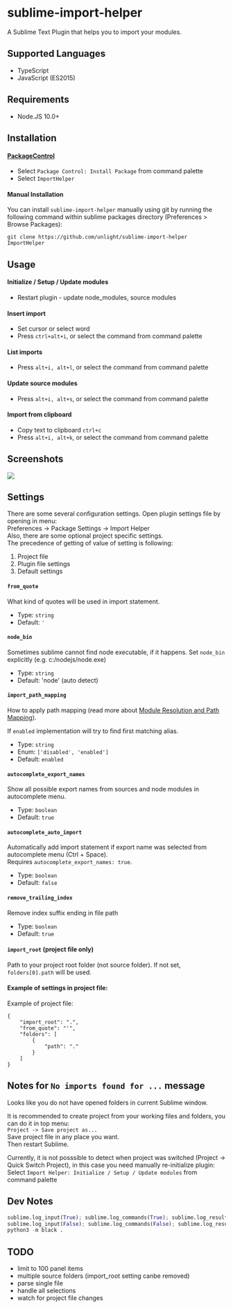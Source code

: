 # sublime-import-helper

A Sublime Text Plugin that helps you to import your modules.

## Supported Languages

-   TypeScript
-   JavaScript (ES2015)

## Requirements

-   Node.JS 10.0+

## Installation

#### [PackageControl](https://packagecontrol.io/packages/ImportHelper)

-   Select `Package Control: Install Package` from command palette
-   Select `ImportHelper`

#### Manual Installation

You can install `sublime-import-helper` manually using git by running the following command
within sublime packages directory (Preferences > Browse Packages):

```
git clone https://github.com/unlight/sublime-import-helper ImportHelper
```

## Usage

#### Initialize / Setup / Update modules

-   Restart plugin - update node_modules, source modules

#### Insert import

-   Set cursor or select word
-   Press `ctrl+alt+i`, or select the command from command palette

#### List imports

-   Press `alt+i, alt+l`, or select the command from command palette

#### Update source modules

-   Press `alt+i, alt+s`, or select the command from command palette

#### Import from clipboard

-   Copy text to clipboard `ctrl+c`
-   Press `alt+i, alt+k`, or select the command from command palette

## Screenshots

![](https://raw.githubusercontent.com/unlight/sublime-import-helper/master/screenshots/insert-import.gif)

## Settings

There are some several configuration settings. Open plugin settings file by opening in menu:  
Preferences -> Package Settings -> Import Helper  
Also, there are some optional project specific settings.  
The precedence of getting of value of setting is following:

1. Project file
2. Plugin file settings
3. Default settings

#### `from_quote`

What kind of quotes will be used in import statement.

-   Type: `string`
-   Default: `'`

#### `node_bin`

Sometimes sublime cannot find node executable, if it happens. Set `node_bin` explicitly (e.g. c:/nodejs/node.exe)

-   Type: `string`
-   Default: 'node' (auto detect)

#### `import_path_mapping`

How to apply path mapping (read more about [Module Resolution and Path Mapping](http://www.typescriptlang.org/docs/handbook/module-resolution.html)).

If `enabled` implementation will try to find first matching alias.

-   Type: `string`
-   Enum: `['disabled', 'enabled']`
-   Default: `enabled`

#### `autocomplete_export_names`

Show all possible export names from sources and node modules in autocomplete menu.

-   Type: `boolean`
-   Default: `true`

#### `autocomplete_auto_import`

Automatically add import statement if export name was selected from autocomplete menu (Ctrl + Space).  
Requires `autocomplete_export_names: true`.

-   Type: `boolean`
-   Default: `false`

#### `remove_trailing_index`

Remove index suffix ending in file path

-   Type: `boolean`
-   Default: `true`

#### `import_root` (project file only)

Path to your project root folder (not source folder). If not set, `folders[0].path` will be used.

#### Example of settings in project file:

Example of project file:

```
{
	"import_root": ".",
	"from_quote": "'",
	"folders": [
		{
			"path": "."
		}
	]
}
```

## Notes for `No imports found for ...` message

Looks like you do not have opened folders in current Sublime window.

It is recommended to create project from your working files and folders, you can do it in top menu:  
`Project -> Save project as...`  
Save project file in any place you want.  
Then restart Sublime.

Currently, it is not posssible to detect when project was switched (Project -> Quick Switch Project),
in this case you need manually re-initialize plugin:  
Select `Import Helper: Initialize / Setup / Update modules` from command palette

## Dev Notes

```python
sublime.log_input(True); sublime.log_commands(True); sublime.log_result_regex(True)
sublime.log_input(False); sublime.log_commands(False); sublime.log_result_regex(False)
python3 -m black .
```

## TODO

-   limit to 100 panel items
-   multiple source folders (import_root setting canbe removed)
-   parse single file
-   handle all selections
-   watch for project file changes

